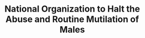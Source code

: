 ---
layout: organizations
title: National Organization to Halt the Abuse and Routine Mutilation of Males
links:
 - type: Website
   url: http://noharmm.org/
---
